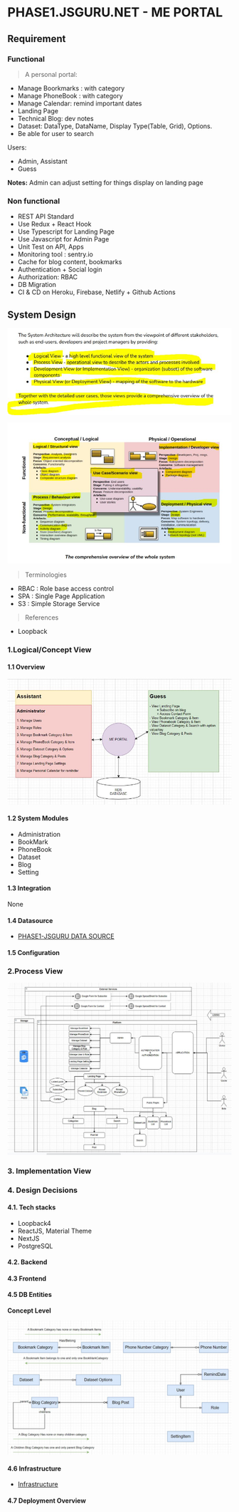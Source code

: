 # PHASE1.JSGURU.NET - ME PORTAL

## Requirement

### Functional

> A personal portal:

- Manage Boorkmarks : with category
- Manage PhoneBook : with category
- Manage Calendar: remind important dates
- Landing Page
- Technical Blog: dev notes
- Dataset: DataType, DataName, Display Type(Table, Grid), Options.
- Be able for user to search

Users:

- Admin, Assistant
- Guess

**Notes:** Admin can adjust setting for things display on landing page

### Non functional

- REST API Standard
- Use Redux + React Hook
- Use Typescript for Landing Page
- Use Javascript for Admin Page
- Unit Test on API, Apps
- Monitoring tool : sentry.io
- Cache for blog content, bookmarks
- Authentication + Social login
- Authorization: RBAC
- DB Migration
- CI & CD on Heroku, Firebase, Netlify + Github Actions

## System Design

![Views](./images/views.jpg)

![comprehensive-overview](./images/comprehensive-overview.jpg)

> Terminologies

- RBAC : Role base access control
- SPA : Single Page Application
- S3 : Simple Storage Service

> References

- Loopback

### 1.Logical/Concept View

#### 1.1 Overview

![Logical View](./images/logical-view.jpg)

#### 1.2 System Modules

- Administration
- BookMark
- PhoneBook
- Dataset
- Blog
- Setting

#### 1.3 Integration

None

#### 1.4 Datasource

- [PHASE1-JSGURU DATA SOURCE](https://docs.google.com/spreadsheets/d/1Mhz0h6YyLXeYnlFMYmgKPvqvC5P5mWcCg368bezmaus/edit?usp=sharing)

#### 1.5 Configuration

### 2.Process View

![Functional View](./images/functional-view.jpg)

### 3. Implementation View

### 4. Design Decisions

#### 4.1. Tech stacks

- Loopback4
- ReactJS, Material Theme
- NextJS
- PostgreSQL

#### 4.2. Backend

#### 4.3 Frontend

#### 4.5 DB Entities

**Concept Level**

![ERD Concept Level](./images/erd-concept-level.jpg)

#### 4.6 Infrastructure

- [Infrastructure](./images/infrastructure.jpg)

#### 4.7 Deployment Overview
